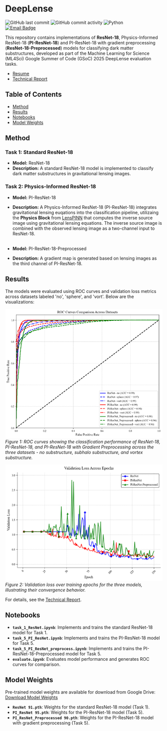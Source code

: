 # DeepLense

![GitHub last commit](https://img.shields.io/github/last-commit/bsyh/DeepLense)  ![GitHub commit activity](https://img.shields.io/github/commit-activity/t/bsyh/DeepLense)  ![Python](https://img.shields.io/badge/Python-3.8%2B-blue)\
[![Email Badge](https://img.shields.io/badge/Email-Contact_Me-green?style=flat-square&logo=gmail&logoColor=FFFFFF&labelColor=3A3B3C&color=0078D4)](mailto:hu.shouyue@outlook.com)  

This repository contains implementations of **ResNet-18**, Physics-Informed ResNet-18 (**PI-ResNet-18**) and PI-ResNet-18 with gradient preprocessing (**ResNet-18-Preprocessed**) models for classifying dark matter substructures, developed as part of the Machine Learning for Science (ML4Sci) Google Summer of Code (GSoC) 2025 DeepLense evaluation tasks.

- [Resume](doc/resume_bruce_hu.pdf)  
- [Technical Report](doc/report.pdf)  

## Table of Contents
- [Method](#method)
- [Results](#results)
- [Notebooks](#notebooks)
- [Model Weights](#model-weights)

## Method

### Task 1: Standard ResNet-18
- **Model:** ResNet-18  
- **Description:** A standard ResNet-18 model is implemented to classify dark matter substructures in gravitational lensing images. 

### Task 2: Physics-Informed ResNet-18
- **Model:** PI-ResNet-18  
- **Description:** A Physics-Informed ResNet-18 (PI-ResNet-18) integrates gravitational lensing euqations into the classification pipeline, utilizaing the **Physics Block** from [LensPINN](https://github.com/ML4SCI/DeepLense/blob/main/DeepLense_Physics_Informed_Neural_Network_for_Dark_Matter_Morphology_Ashutosh_Ojha/Notebooks/lenspinn.ipynb) that computes the inverse source image using gravitational lensing equations. The inverse source image is combined with the observed lensing image as a two-channel input to ResNet-18. <br><br> 

- **Model:** PI-ResNet-18-Preprocessed
- **Description:** A gradient map is generated based on lensing images as the third channel of PI-ResNet-18.


## Results
The models were evaluated using ROC curves and validation loss metrics across datasets labeled 'no', 'sphere', and 'vort'. Below are the visualizations:

![ROC Curves](doc/ROC.png)  
*Figure 1: ROC curves showing the classification performance of ResNet-18, PI-ResNet-18, and PI-ResNet-18 with Gradient Preprocessing across the three datasets - no substructure, subhalo substructure, and vortex substructure.*

![Validation Loss](doc/val_loss_epoch.png)  
*Figure 2: Validation loss over training epochs for the three models, illustrating their convergence behavior.*

For details, see the [Technical Report](doc/report.pdf).

## Notebooks
- **`task_1_ResNet.ipynb`**: Implements and trains the standard ResNet-18 model for Task 1.  
- **`task_5_PI_ResNet.ipynb`**: Implements and trains the PI-ResNet-18 model for Task 5.  
- **`task_5_PI_ResNet_preprocess.ipynb`**: Implements and trains the PI-ResNet-18-Preprocessed model for Task 5.  
- **`evaluate.ipynb`**: Evaluates model performance and generates ROC curves for comparison.

## Model Weights
Pre-trained model weights are available for download from Google Drive:  
[Download Model Weights](https://drive.google.com/file/d/1D8sW_VU_S3X1Rk6sWX3rBKcFelpYo-uP/view?usp=sharing)  

- **`ResNet 91.pth`**: Weights for the standard ResNet-18 model (Task 1).  
- **`PI_ResNet 95.pth`**: Weights for the PI-ResNet-18 model (Task 5).  
- **`PI_ResNet_Preprocessed 90.pth`**: Weights for the PI-ResNet-18 model with gradient preprocessing (Task 5).
